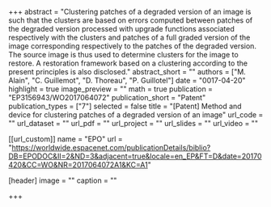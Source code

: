 +++
abstract = "Clustering patches of a degraded version of an image is such that the clusters are based on errors computed between patches of the degraded version processed with upgrade functions associated respectively with the clusters and patches of a full graded version of the image corresponding respectively to the patches of the degraded version. The source image is thus used to determine clusters for the image to restore. A restoration framework based on a clustering according to the present principles is also disclosed."
abstract_short = ""
authors = ["M. Alain", "C. Guillemot", "D. Thoreau", "P. Guillotel"]
date = "0017-04-20"
highlight = true
image_preview = ""
math = true
publication = "EP3156943/WO2017064072"
publication_short = "Patent"
publication_types = ["7"]
selected = false
title = "[Patent] Method and device for clustering patches of a degraded version of an image"
url_code = ""
url_dataset = ""
url_pdf = ""
url_project = ""
url_slides = ""
url_video = ""

[[url_custom]]
name = "EPO"
url = "https://worldwide.espacenet.com/publicationDetails/biblio?DB=EPODOC&II=2&ND=3&adjacent=true&locale=en_EP&FT=D&date=20170420&CC=WO&NR=2017064072A1&KC=A1"

[header]
image = ""
caption = ""

+++


